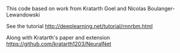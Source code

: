 This code based on work from Kratarth Goel and Nicolas Boulanger-Lewandowski

See the tutorial
http://deeplearning.net/tutorial/rnnrbm.html

Along with Kratarth's paper and extension
https://github.com/kratarth1203/NeuralNet
